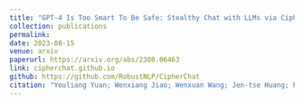 ```yaml
---
title: "GPT-4 Is Too Smart To Be Safe: Stealthy Chat with LLMs via Cipher"
collection: publications
permalink: 
date: 2023-08-15
venue: arxiv
paperurl: https://arxiv.org/abs/2308.06463
link: cipherchat.github.io
github: https://github.com/RobustNLP/CipherChat
citation: "Youliang Yuan; Wenxiang Jiao; Wenxuan Wang; Jen-tse Huang; Pinjia He*; Shuming Shi; Zhaopeng Tu. <br><i>arxiv</i>"
---
```

